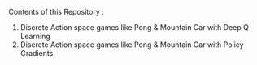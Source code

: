 Contents of this Repository : 
1. Discrete Action space games like Pong & Mountain Car with Deep Q Learning 
2. Discrete Action space games like Pong & Mountain Car with Policy Gradients
